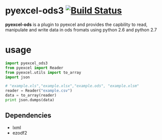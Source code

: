 # pyexcel-ods3 [![Build Status](https://api.travis-ci.org/chfw/pyexcel-ods3.png)](http://travis-ci.org/chfw/pyexcel-ods3)

**pyexcel-ods** is a plugin to pyexcel and provides the capbility to read, manipulate and write data in ods fromats using python 2.6 and python 2.7

# usage

```python
import pyexcel_ods3
from pyexcel import Reader
from pyexcel.utils import to_array
import json

# "example.xls","example.xlsx","example.ods", "example.xlsm"
reader = Reader("example.csv")
data = to_array(reader)
print json.dumps(data)
```

## Dependencies

* lxml
* ezodf2
